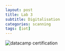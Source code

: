 ```yaml
---
layout: post
title: Lab 3
subtitle: Digitalisation
categories: scanning
tags: [iot]
---
```








![datacamp certification](/assets/images/banners/lab-3/lab-3-database-3.png)
